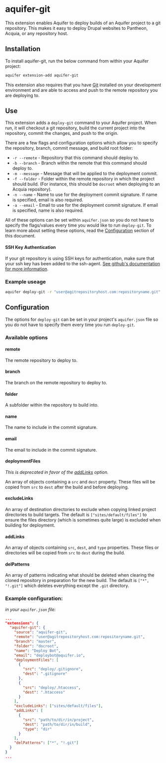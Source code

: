 # aquifer-git
This extension enables Aquifer to deploy builds of an Aquifer project to a git repository. This makes it easy to deploy Drupal websites to Pantheon, Acquia, or any repository host.

## Installation
To install aquifer-git, run the below command from within your Aquifer project:

```bash
aquifer extension-add aquifer-git
```

This extension also requires that you have [Git](https://git-scm.com) installed on your development environment and are able to access and push to the remote repository you are deploying to.

## Use
This extension adds a `deploy-git` command to your Aquifer project. When run, it will checkout a git repository, build the current project into the repository, commit the changes, and push to the origin.

There are a few flags and configuration options which allow you to specify the repository, branch, commit message, and build root folder:

* `-r --remote` - Repository that this command should deploy to.
* `-b --branch` - Branch within the remote that this command should deploy to.
* `-m --message` - Message that will be applied to the deployment commit.
* `-f --folder` - Folder within the remote repository in which the project should build. (For instance, this should be `docroot` when deploying to an Acquia repository).
* `-n --name` - Name to use for the deployment commit signature. If name is specified, email is also required.
* `-a --email` - Email to use for the deployment commit signature. If email is specified, name is also required.

All of these options can be set within `aquifer.json` so you do not have to specify the flags/values every time you would like to run `deploy-git`. To learn more about setting these options, read the [Configuration](#configuration) section of this document.

#### SSH Key Authentication

If your git repository is using SSH keys for authentication, make sure that your ssh key has been added to the ssh-agent. [See github's documentation for more information](https://help.github.com/articles/generating-a-new-ssh-key-and-adding-it-to-the-ssh-agent/#adding-your-ssh-key-to-the-ssh-agent).

### Example useage
```bash
aquifer deploy-git -r "user@agitrepositoryhost.com:repositoryname.git" -b "master" -m "Version 2.0" -f "docroot"
```

## Configuration
The options for `deploy-git` can be set in your project's `aquifer.json` file so you do not have to specify them every time you run `deploy-git`.

### Available options

#### remote

The remote repository to deploy to.

#### branch

The branch on the remote repository to deploy to.

#### folder

A subfolder within the repository to build into.

#### name

The name to include in the commit signature.

#### email

The email to include in the commit signature.

#### deploymentFiles

_This is deprecated in favor of the [addLinks](#addlinks) option._

An array of objects containing a `src` and `dest` property. These files will be copied from `src` to `dest` after the build and before deploying.

#### excludeLinks

An array of destination directories to exclude when copying linked project directories to build targets. The default is `["sites/default/files"]` to ensure the files directory (which is sometimes quite large) is excluded when building for deployment.

#### addLinks

An array of objects containing `src`, `dest`, and `type` properties. These files or directories will be copied from `src` to `dest` during the build.

#### delPatterns

An array of patterns indicating what should be deleted when clearing the cloned repository in preparation for the new build. The default is `["*", "!.git"]` which deletes everything except the `.git` directory.

### Example configuration:

_in your `aquifer.json` file:_
```json
...
"extensions": {
  "aquifer-git": {
    "source": "aquifer-git",
    "remote": "user@agitrepositoryhost.com:repositoryname.git",
    "branch": "master",
    "folder": "docroot",
    "name": "Deploy Bot",
    "email": "deploybot@aquifer.io",
    "deploymentFiles": [
      {
        "src": "deploy/.gitignore",
        "dest": ".gitignore"
      },
      {
        "src": "deploy/.htaccess",
        "dest": ".htaccess"
      }
    ],
    "excludeLinks": ["sites/default/files"],
    "addLinks": [
      {
        "src": "path/to/dir/in/project",
        "dest": "path/to/dir/in/build",
        "type": "dir"
      }
    ],
    "delPatterns": ["*", "!.git"]
  }
}
...
```
